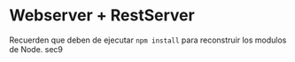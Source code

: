 # Webserver + RestServer

Recuerden que deben de ejecutar ```npm install``` para reconstruir los modulos de Node.
sec9